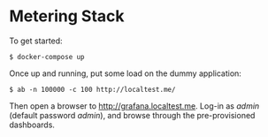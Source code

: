 Metering Stack
==============
To get started:

```shell
$ docker-compose up
```

Once up and running, put some load on the dummy application:

```shell
$ ab -n 100000 -c 100 http://localtest.me/
```

Then open a browser to http://grafana.localtest.me. Log-in as *admin* (default
password *admin*), and browse through the pre-provisioned dashboards.
